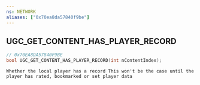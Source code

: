 ```yaml
---
ns: NETWORK
aliases: ["0x70ea8da57840f9be"]
---
```

## UGC_GET_CONTENT_HAS_PLAYER_RECORD

```c
// 0x70EA8DA57840F9BE
bool UGC_GET_CONTENT_HAS_PLAYER_RECORD(int nContentIndex);
```

```
Whether the local player has a record This won't be the case until the player has rated, bookmarked or set player data
```
